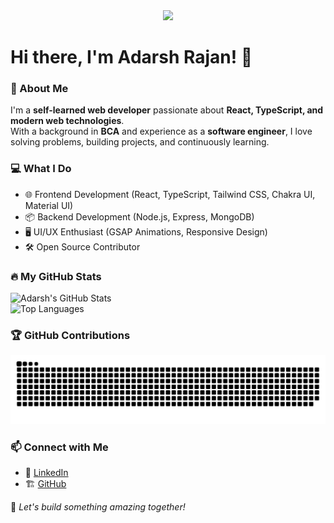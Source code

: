 <div id="header" align="center">
  <img src="https://media.giphy.com/media/M9gbBd9nbDrOTu1Mqx/giphy.gif" width="100"/>
</div>

# Hi there, I'm Adarsh Rajan! 👋  

### 🚀 About Me  
I'm a **self-learned web developer** passionate about **React, TypeScript, and modern web technologies**.  
With a background in **BCA** and experience as a **software engineer**, I love solving problems, building projects, and continuously learning.  

### 💻 What I Do  
- 🌐 Frontend Development (React, TypeScript, Tailwind CSS, Chakra UI, Material UI)  
- 📦 Backend Development (Node.js, Express, MongoDB)  
- 🖥️ UI/UX Enthusiast (GSAP Animations, Responsive Design)  
- 🛠️ Open Source Contributor  

### 🔥 My GitHub Stats  
![Adarsh's GitHub Stats](https://github-readme-stats.vercel.app/api?username=adarshrajan11&show_icons=true&theme=radical)  
![Top Languages](https://github-readme-stats.vercel.app/api/top-langs/?username=adarshrajan11&layout=compact&theme=radical)  

### 🏆 GitHub Contributions  
![GitHub Contribution Snake](https://raw.githubusercontent.com/Platane/snk/output/github-contribution-grid-snake.svg)  

### 📫 Connect with Me  
- 🔗 [LinkedIn](https://www.linkedin.com/in/adarsh-rajan)  
- 🏗️ [GitHub](https://github.com/adarshrajan11)  

🚀 *Let's build something amazing together!*  

